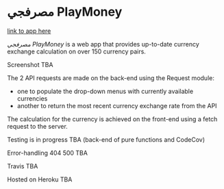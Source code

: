 # مصرفجي PlayMoney

[link to app here](heroku.com)

*مصرفجي PlayMoney* is a web app that provides up-to-date currency exchange calculation on over 150 currency pairs.

Screenshot TBA

The 2 API requests are made on the back-end using the Request module:

* one to populate the drop-down menus with currently available currencies
* another to return the most recent currency exchange rate from the API

The calculation for the currency is achieved on the front-end using a fetch request to the server.

Testing is in progress TBA (back-end of pure functions and CodeCov)

Error-handling 404 500 TBA

Travis TBA

Hosted on Heroku TBA
